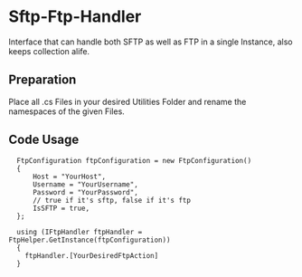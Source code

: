 # Sftp-Ftp-Handler
Interface that can handle both SFTP as well as FTP in a single Instance, also keeps collection alife.

## Preparation

Place all .cs Files in your desired Utilities Folder and rename the namespaces of the given Files.

## Code Usage

```
  FtpConfiguration ftpConfiguration = new FtpConfiguration()
  {
      Host = "YourHost",
      Username = "YourUsername",
      Password = "YourPassword",
      // true if it's sftp, false if it's ftp
      IsSFTP = true,
  };

  using (IFtpHandler ftpHandler = FtpHelper.GetInstance(ftpConfiguration))
  {
    ftpHandler.[YourDesiredFtpAction]
  }

```
